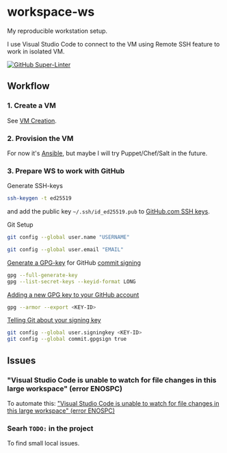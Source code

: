 # workspace-ws

My reproducible workstation setup.

I use Visual Studio Code to connect to the VM using Remote SSH feature to work in isolated VM.

[![GitHub Super-Linter](https://github.com/and1er/workspace-setup/workflows/Lint%20Code%20Base/badge.svg)](https://github.com/marketplace/actions/super-linter)

## Workflow

### 1. Create a VM

See [VM Creation](./vm-creation/README.md).

### 2. Provision the VM

For now it's [Ansible](./provisioning/ansible/README.md), but maybe I will try Puppet/Chef/Salt in the future.

### 3. Prepare WS to work with GitHub

Generate SSH-keys

```bash
ssh-keygen -t ed25519
```

and add the public key `~/.ssh/id_ed25519.pub` to [GitHub.com SSH keys](https://github.com/settings/keys).

Git Setup

```bash
git config --global user.name "USERNAME"

git config --global user.email "EMAIL"
```

[Generate a GPG-key](https://docs.github.com/en/github/authenticating-to-github/generating-a-new-gpg-key) for GitHub [commit signing](https://docs.github.com/en/github/authenticating-to-github/signing-commits)

```bash
gpg --full-generate-key
gpg --list-secret-keys --keyid-format LONG
```

[Adding a new GPG key to your GitHub account](https://docs.github.com/en/github/authenticating-to-github/adding-a-new-gpg-key-to-your-github-account)

```bash
gpg --armor --export <KEY-ID>
```

[Telling Git about your signing key](https://docs.github.com/en/github/authenticating-to-github/telling-git-about-your-signing-key)

```bash
git config --global user.signingkey <KEY-ID>
git config --global commit.gpgsign true
```

## Issues

### "Visual Studio Code is unable to watch for file changes in this large workspace" (error ENOSPC)

To automate this: ["Visual Studio Code is unable to watch for file changes in this large workspace" (error ENOSPC)](https://code.visualstudio.com/docs/setup/linux#_visual-studio-code-is-unable-to-watch-for-file-changes-in-this-large-workspace-error-enospc)

### Searh `TODO:` in the project

To find small local issues.
